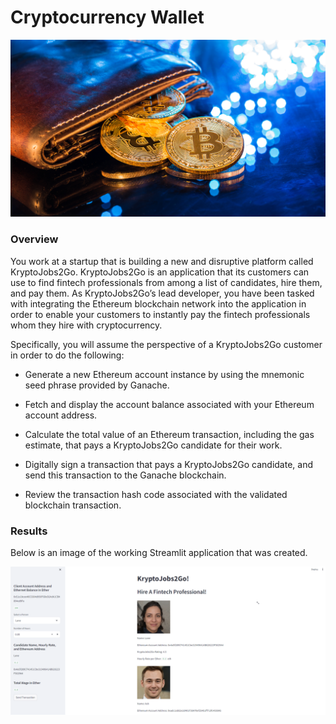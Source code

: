 # Cryptocurrency Wallet

![An_image_shows_a_wallet_with_bitcoin.](https://github.com/ppatel0910/job_finder/blob/main/images/19-4-challenge-image.png)

### Overview

You work at a startup that is building a new and disruptive platform called KryptoJobs2Go. KryptoJobs2Go is an application that its customers can use to find fintech professionals from among a list of candidates, hire them, and pay them. As KryptoJobs2Go’s lead developer, you have been tasked with integrating the Ethereum blockchain network into the application in order to enable your customers to instantly pay the fintech professionals whom they hire with cryptocurrency.

Specifically, you will assume the perspective of a KryptoJobs2Go customer in order to do the following:

* Generate a new Ethereum account instance by using the mnemonic seed phrase provided by Ganache.

* Fetch and display the account balance associated with your Ethereum account address.

* Calculate the total value of an Ethereum transaction, including the gas estimate, that pays a KryptoJobs2Go candidate for their work.

* Digitally sign a transaction that pays a KryptoJobs2Go candidate, and send this transaction to the Ganache blockchain.

* Review the transaction hash code associated with the validated blockchain transaction.


### Results
Below is an image of the working Streamlit application that was created. 

![an_image_showing_the_streamlit_application](https://github.com/ppatel0910/job_finder/blob/main/images/streamlit.png)
